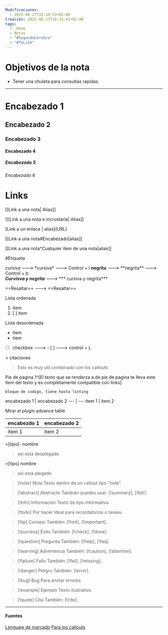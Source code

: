```yaml
---
Modificaciones:
  - 2025-08-27T15:10:53+02:00
Creación: 2025-08-27T10:33:41+02:00
tags:
  - _Done
  - Notas
  - "#SegundoCerebro"
  - "#ToLink"
---
```

 # Objetivos de la nota
 - Tener una chuleta para consultas rapidas.
---
# Encabezado 1
## Encabezado 2
### Encabezado 3
#### Encabezado 4
##### Encabezado 5
###### Encabezado 6

# Links
\[\[Link a una nota| Alias]]

!\[\[Link a una nota e incrustarla| Alias]]

\[Link a un enlace | alias](URL)

\[\[Link a una nota#Encabezado|alias]]

\[\[Link a una nota^Cualquier item de una nota|alias]]

\#Etiqueta

*cursiva*                             --->          \*cursiva*      --->      Control + I 
**negrita**                             --->         \*\*negrita\*\*   --->      Control + b   
***Curvisva y negrita***        --->          \*\*\* cursiva y negrita\*\*\*

==Resaltar==       ---> \=\=Resaltar\=\=

Lista ordenada
1. item 
2. [ ] item

Lista desordenada
- item
- item

- [ ] checkbox   ---> \- \[ \]  --->  control + L 

\> citaciones
> Esto es muy util combinado con los callouts

Pie de pagina 1^[El texto que se renderza a de pie de pagina te lleva  este item del texto y es completamente compatible con links]

``` lenguaje
bloque de codigo, tiene hasta linting
```

encabezado 1 \| encabezado 2
\-\-\- \| \-\-\-
item 1 \| item 2

Mirar el plugin advance table

| encabezdo 1 | encabezado 2 |
| ----------- | ------------ |
| item 1      | item 2       |
\>\[tipo\]\- nombre
> asi esta desplegado

\>\[tipo\] nombre
> asi esta plegado

> [!note] Nota
> Texto dentro de un callout tipo "note".

> [!abstract] Abstracto
> También puedes usar: [!summary], [!tldr].

> [!info] Información
> Texto de tipo informativo.

> [!todo] Por hacer
> Ideal para recordatorios o tareas.

> [!tip] Consejo
> También: [!hint], [!important].

> [!success] Éxito
> También: [!check], [!done].

> [!question] Pregunta
> También: [!help], [!faq].

> [!warning] Advertencia
> También: [!caution], [!attention].

> [!failure] Fallo
> También: [!fail], [!missing].

> [!danger] Peligro
> También: [!error].

> [!bug] Bug
> Para anotar errores.

> [!example] Ejemplo
> Texto ilustrativo.

> [!quote] Cita
> También: [!cite].


---
#### Fuentes
[Lenguaje de marcado](https://www.youtube.com/watch?v=d8fXEhWy_rY&list=PL5BHa7fj27WVztvO60XgkFPTOZ041HfOK&index=2)
[Para los callouts](https://forum.obsidian.md/t/all-callout-styles-for-reference/36102)